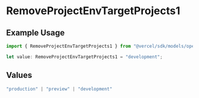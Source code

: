 # RemoveProjectEnvTargetProjects1

## Example Usage

```typescript
import { RemoveProjectEnvTargetProjects1 } from "@vercel/sdk/models/operations/removeprojectenv.js";

let value: RemoveProjectEnvTargetProjects1 = "development";
```

## Values

```typescript
"production" | "preview" | "development"
```